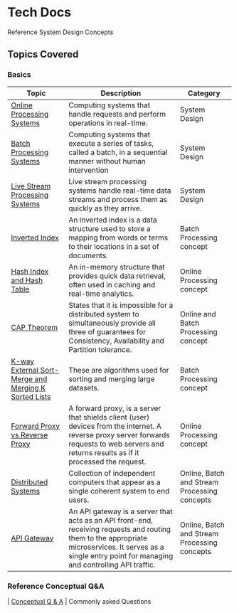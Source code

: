 # Tech Docs

Reference System Design Concepts

## Topics Covered

### Basics

| Topic          | Description                                                                                           | Category                                                                                                 |
|----------------------|-------------------------------------------------------------------------------------------------------|----------------------------------------------------------------------------------------------------------------|
| [Online Processing Systems](./docs/onlineproc.md)   | Computing systems that handle requests and perform operations in real-time. | System Design
| [Batch Processing Systems](./docs/batchproc.md)   | Computing systems that execute a series of tasks, called a batch, in a sequential manner without human intervention | System Design
| [Live Stream Processing Systems](./docs/streamproc.md)   | Live stream processing systems handle real-time data streams and process them as quickly as they arrive. | System Design
| [Inverted Index](./docs/invertedindex.md)   | An inverted index is a data structure used to store a mapping from words or terms to their locations in a set of documents. | Batch Processing concept
| [Hash Index and Hash Table](./docs/hashindex_table.md)   | An in-memory structure that provides quick data retrieval, often used in caching and real-time analytics. | Online Processing concept
| [CAP Theorem](./docs/cap_theorem.md)   | States that it is impossible for a distributed system to simultaneously provide all three of guarantees for Consistency, Availability and Partition tolerance. | Online and Batch Processing concept
| [K-way External Sort-Merge and Merging K Sorted Lists](./docs/sort-merge-algos.md)   | These are algorithms used for sorting and merging large datasets. | Batch Processing concept
| [Forward Proxy vs Reverse Proxy](./docs/types-proxy.md)   | A forward proxy, is a server that shields client (user) devices from the internet. A reverse proxy server forwards requests to web servers and returns results as if it processed the request. | Online Processing concept
| [Distributed Systems](./docs/distributed-sd.md)   | Collection of independent computers that appear   as a single coherent system to end users. | Online, Batch and Stream Processing concepts
| [API Gateway](./docs/api-gateway.md)   | An API gateway is a server that acts as an API front-end, receiving requests and routing them to the appropriate microservices. It serves as a single entry point for managing and controlling API traffic. | Online, Batch and Stream Processing concepts

### **Reference Conceptual Q&A**

| [Conceptual Q & A](./docs/conceptual-qa.md)   | Commonly asked Questions
